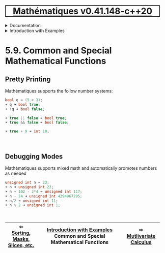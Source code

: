 [<h1 style='border: 2px solid; text-align: center'>Mathématiques v0.41.148-c++20</h1>](../../../README.md)

<details>

<summary>Documentation</summary>

# [Chapter  Documentation](../../README.md)<br>
Chapter 1. [License](../../license/README.md)<br>
Chapter 2. [About](../../about/README.md)<br>
Chapter 3. [Status & Release Notes](../../status-release/README.md)<br>
Chapter 4. [Development Schedule](../../development-schedule/README.md)<br>
Chapter 5. _Introduction with Examples_ <br>
Chapter 6. [Installation](../../installation/README.md)<br>
Chapter 7. [Your First Mathématiques Project](../../first-project/README.md)<br>
Chapter 8. [Usage Guide: Syntax, Data Types, Functions, etc](../../user-guide/README.md)<br>
Chapter 9. [Benchmarks](../../benchmarks/README.md)<br>
Chapter 10. [Tests](../../test/README.md)<br>
Chapter 11. [Developer Guide: Modifying and Extending Mathématiques](../../developer-guide/README.md)<br>


</details>



<details>

<summary>Introduction with Examples</summary>

# [5. Introduction with Examples](../README.md)<br>
5.1. [Pretty Printing and Debugging](../print-debug/README.md)<br>
5.2. [Number Systems and Arithmetic](../numbers/README.md)<br>
5.3. [Vectors, Matrices, and MultiArrays](../multiarrays/README.md)<br>
5.4. [Nested MultiArrays](../nested-multiarrays/README.md)<br>
5.5. [Special Vectors, Matrices, and MultiArrays](../special-multiarrays/README.md)<br>
5.6. [MultiArray Arithmetic](../multiarray-arithmetic/README.md)<br>
5.7. [Linear Algebra](../linear-algebra/README.md)<br>
5.8. [Sorting, Masks, Slices, etc.](../sort-mask-slice/README.md)<br>
5.9. _Common and Special Mathematical Functions_ <br>
5.10. [Mutlivariate Calculus](../multi-var-calculus/README.md)<br>
5.11. [Calculus on Complex Number Domains](../complex-calculus/README.md)<br>
5.12. [Vector Calculus and Curvilinear Coordinates](../vector-calculus/README.md)<br>
5.13. [Tensors](../tensors/README.md)<br>
5.14. [Series and transforms](../series-transforms/README.md)<br>


</details>



# 5.9. Common and Special Mathematical Functions



## Pretty Printing
Mathématiques supports the follow number systems:
```C++
bool q = (5 > 3);
☀ q ➜ bool true;
☀ !q ➜ bool false;

☀ true || false ➜ bool true;
☀ true && false ➜ bool false;

☀ true + 9 ➜ int 10;
```

<br>

## Debugging Modes
Mathématiques supports mixed math and automatically promotes numbers as needed
```C++
unsigned int n = 23;
☀ n ➜ unsigned int 23;
☀ n + 102 - 2*4 ➜ unsigned int 117;
☀ n - 24 ➜ unsigned int 4294967295;
☀ n/2 ➜ unsigned int 11;
☀ n % 2 ➜ unsigned int 1;
```

<br>



| ⇦ <br />[Sorting, Masks, Slices, etc.](../sort-mask-slice/README.md)  | [Introduction with Examples](../README.md)<br />Common and Special Mathematical Functions<br /><img width=1000/> | ⇨ <br />[Mutlivariate Calculus](../multi-var-calculus/README.md)   |
| ------------ | :-------------------------------: | ------------ |

